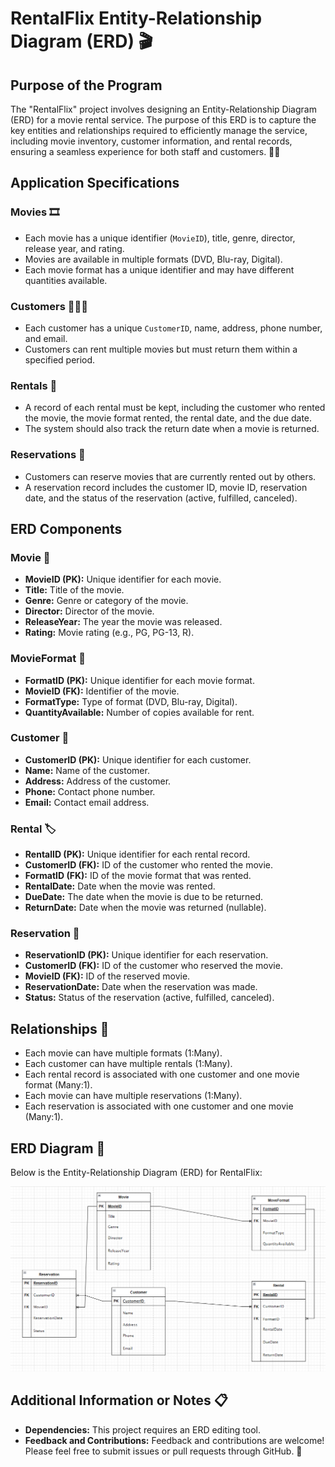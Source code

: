 # RentalFlix Entity-Relationship Diagram (ERD) 🎬

## Purpose of the Program
The "RentalFlix" project involves designing an Entity-Relationship Diagram (ERD) for a movie rental service. The purpose of this ERD is to capture the key entities and relationships required to efficiently manage the service, including movie inventory, customer information, and rental records, ensuring a seamless experience for both staff and customers. 🍿🎥

## Application Specifications

### Movies 🎞️
- Each movie has a unique identifier (`MovieID`), title, genre, director, release year, and rating.
- Movies are available in multiple formats (DVD, Blu-ray, Digital).
- Each movie format has a unique identifier and may have different quantities available.

### Customers 🧑‍🤝‍🧑
- Each customer has a unique `CustomerID`, name, address, phone number, and email.
- Customers can rent multiple movies but must return them within a specified period.

### Rentals 📅
- A record of each rental must be kept, including the customer who rented the movie, the movie format rented, the rental date, and the due date.
- The system should also track the return date when a movie is returned.

### Reservations 📖
- Customers can reserve movies that are currently rented out by others.
- A reservation record includes the customer ID, movie ID, reservation date, and the status of the reservation (active, fulfilled, canceled).

## ERD Components

### Movie 🎥
- **MovieID (PK):** Unique identifier for each movie.
- **Title:** Title of the movie.
- **Genre:** Genre or category of the movie.
- **Director:** Director of the movie.
- **ReleaseYear:** The year the movie was released.
- **Rating:** Movie rating (e.g., PG, PG-13, R).

### MovieFormat 💽
- **FormatID (PK):** Unique identifier for each movie format.
- **MovieID (FK):** Identifier of the movie.
- **FormatType:** Type of format (DVD, Blu-ray, Digital).
- **QuantityAvailable:** Number of copies available for rent.

### Customer 👤
- **CustomerID (PK):** Unique identifier for each customer.
- **Name:** Name of the customer.
- **Address:** Address of the customer.
- **Phone:** Contact phone number.
- **Email:** Contact email address.

### Rental 🏷️
- **RentalID (PK):** Unique identifier for each rental record.
- **CustomerID (FK):** ID of the customer who rented the movie.
- **FormatID (FK):** ID of the movie format that was rented.
- **RentalDate:** Date when the movie was rented.
- **DueDate:** The date when the movie is due to be returned.
- **ReturnDate:** Date when the movie was returned (nullable).

### Reservation 📅
- **ReservationID (PK):** Unique identifier for each reservation.
- **CustomerID (FK):** ID of the customer who reserved the movie.
- **MovieID (FK):** ID of the reserved movie.
- **ReservationDate:** Date when the reservation was made.
- **Status:** Status of the reservation (active, fulfilled, canceled).

## Relationships 🔗
- Each movie can have multiple formats (1:Many).
- Each customer can have multiple rentals (1:Many).
- Each rental record is associated with one customer and one movie format (Many:1).
- Each movie can have multiple reservations (1:Many).
- Each reservation is associated with one customer and one movie (Many:1).

## ERD Diagram 🔗
Below is the Entity-Relationship Diagram (ERD) for RentalFlix:

![image alt](https://github.com/RawanYaghmour/RentalFlix/blob/RentalFlixERD/ERD1.PNG)

## Additional Information or Notes 📋
- **Dependencies:** This project requires an ERD editing tool.
- **Feedback and Contributions:** Feedback and contributions are welcome! Please feel free to submit issues or pull requests through GitHub. 💬
